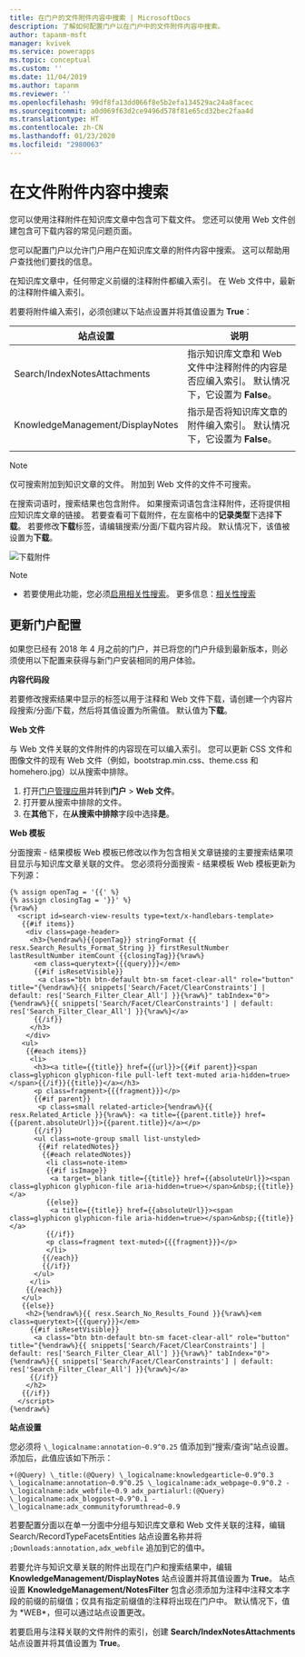 ```yaml
---
title: 在门户的文件附件内容中搜索 | MicrosoftDocs
description: 了解如何配置门户以在门户中的文件附件内容中搜索。
author: tapanm-msft
manager: kvivek
ms.service: powerapps
ms.topic: conceptual
ms.custom: ''
ms.date: 11/04/2019
ms.author: tapanm
ms.reviewer: ''
ms.openlocfilehash: 99df8fa13dd066f8e5b2efa134529ac24a8facec
ms.sourcegitcommit: a0d069f63d2ce9496d578f81e65cd32bec2faa4d
ms.translationtype: HT
ms.contentlocale: zh-CN
ms.lasthandoff: 01/23/2020
ms.locfileid: "2980063"
---
```

# <a name="search-within-file-attachment-content"></a>在文件附件内容中搜索

您可以使用注释附件在知识库文章中包含可下载文件。 您还可以使用 Web 文件创建包含可下载内容的常见问题页面。

您可以配置门户以允许门户用户在知识库文章的附件内容中搜索。 这可以帮助用户查找他们要找的信息。

在知识库文章中，任何带定义前缀的注释附件都编入索引。 在 Web 文件中，最新的注释附件编入索引。

若要将附件编入索引，必须创建以下站点设置并将其值设置为 **True**：

|站点设置|说明|
|------------|-----------|
|Search/IndexNotesAttachments|指示知识库文章和 Web 文件中注释附件的内容是否应编入索引。 默认情况下，它设置为 **False**。|
|KnowledgeManagement/DisplayNotes|指示是否将知识库文章的附件编入索引。 默认情况下，它设置为 **False**。|
|||

> [!NOTE]
> 仅可搜索附加到知识文章的文件。 附加到 Web 文件的文件不可搜索。

在搜索词语时，搜索结果也包含附件。 如果搜索词语包含注释附件，还将提供相应知识库文章的链接。 若要查看可下载附件，在左窗格中的**记录类型**下选择**下载**。 若要修改**下载**标签，请编辑搜索/分面/下载内容片段。 默认情况下，该值被设置为**下载**。

![下载附件](../media/search-attachment-content.png "下载附件") 

> [!NOTE]
> - 若要使用此功能，您必须[启用相关性搜索](https://docs.microsoft.com/dynamics365/customer-engagement/admin/configure-relevance-search-organization)。 更多信息：[相关性搜索](https://docs.microsoft.com/dynamics365/customer-engagement/basics/relevance-search-results)
 
## <a name="update-portal-configurations"></a>更新门户配置

如果您已经有 2018 年 4 月之前的门户，并已将您的门户升级到最新版本，则必须使用以下配置来获得与新门户安装相同的用户体验。

**内容代码段**

若要修改搜索结果中显示的标签以用于注释和 Web 文件下载，请创建一个内容片段搜索/分面/下载，然后将其值设置为所需值。 默认值为**下载**。

**Web 文件**

与 Web 文件关联的文件附件的内容现在可以编入索引。 您可以更新 CSS 文件和图像文件的现有 Web 文件（例如，bootstrap.min.css、theme.css 和 homehero.jpg）以从搜索中排除。 

1. 打开[门户管理应用](configure-portal.md)并转到**门户** > **Web 文件**。
2. 打开要从搜索中排除的文件。
3. 在**其他**下，在**从搜索中排除**字段中选择**是**。

**Web 模板**

分面搜索 - 结果模板 Web 模板已修改以作为包含相关文章链接的主要搜索结果项目显示与知识库文章关联的文件。 您必须将分面搜索 - 结果模板 Web 模板更新为下列源：

```
{% assign openTag = '{{' %}
{% assign closingTag = '}}' %}
{%raw%}
  <script id=search-view-results type=text/x-handlebars-template>
   {{#if items}}
    <div class=page-header>
     <h3>{%endraw%}{{openTag}} stringFormat {{ resx.Search_Results_Format_String }} firstResultNumber lastResultNumber itemCount {{closingTag}}{%raw%}
      <em class=querytext>{{{query}}}</em>
      {{#if isResetVisible}}
       <a class="btn btn-default btn-sm facet-clear-all" role="button" title="{%endraw%}{{ snippets['Search/Facet/ClearConstraints'] | default: res['Search_Filter_Clear_All'] }}{%raw%}" tabIndex="0">{%endraw%}{{ snippets['Search/Facet/ClearConstraints'] | default: res['Search_Filter_Clear_All'] }}{%raw%}</a>
      {{/if}}
     </h3>
    </div>
   <ul>
    {{#each items}}
     <li>
      <h3><a title={{title}} href={{url}}>{{#if parent}}<span class=glyphicon glyphicon-file pull-left text-muted aria-hidden=true></span>{{/if}}{{title}}</a></h3>
      <p class=fragment>{{{fragment}}}</p>
      {{#if parent}}
       <p class=small related-article>{%endraw%}{{ resx.Related_Article }}{%raw%}: <a title={{parent.title}} href={{parent.absoluteUrl}}>{{parent.title}}</a></p>
      {{/if}}
      <ul class=note-group small list-unstyled>
       {{#if relatedNotes}}
        {{#each relatedNotes}}
         <li class=note-item>
         {{#if isImage}}
          <a target=_blank title={{title}} href={{absoluteUrl}}><span class=glyphicon glyphicon-file aria-hidden=true></span>&nbsp;{{title}}</a>
         {{else}}
          <a title={{title}} href={{absoluteUrl}}><span class=glyphicon glyphicon-file aria-hidden=true></span>&nbsp;{{title}}</a>
         {{/if}}
         <p class=fragment text-muted>{{{fragment}}}</p>
         </li>
        {{/each}}
        {{/if}}
      </ul>
     </li>
    {{/each}}
   </ul>
   {{else}}
    <h2>{%endraw%}{{ resx.Search_No_Results_Found }}{%raw%}<em class=querytext>{{{query}}}</em>
     {{#if isResetVisible}}
      <a class="btn btn-default btn-sm facet-clear-all" role="button" title="{%endraw%}{{ snippets['Search/Facet/ClearConstraints'] | default: res['Search_Filter_Clear_All'] }}{%raw%}" tabIndex="0">{%endraw%}{{ snippets['Search/Facet/ClearConstraints'] | default: res['Search_Filter_Clear_All'] }}{%raw%}</a>
     {{/if}}
    </h2>
   {{/if}}
  </script>
{%endraw%}
```

**站点设置**

您必须将 `\_logicalname:annotation~0.9^0.25` 值添加到“搜索/查询”站点设置。 添加后，此值应该如下所示：
```
+(@Query) \_title:(@Query) \_logicalname:knowledgearticle~0.9^0.3 \_logicalname:annotation~0.9^0.25 \_logicalname:adx_webpage~0.9^0.2 -\_logicalname:adx_webfile~0.9 adx_partialurl:(@Query) \_logicalname:adx_blogpost~0.9^0.1 -\_logicalname:adx_communityforumthread~0.9
```

若要配置分面以在单一分面中分组与知识库文章和 Web 文件关联的注释，编辑 Search/RecordTypeFacetsEntities 站点设置名称并将 `;Downloads:annotation,adx_webfile` 追加到它的值中。

若要允许与知识文章关联的附件出现在门户和搜索结果中，编辑 **KnowledgeManagement/DisplayNotes** 站点设置并将其值设置为 **True**。 站点设置 **KnowledgeManagement/NotesFilter** 包含必须添加为注释中注释文本字段的前缀的前缀值；仅具有指定前缀值的注释将出现在门户中。 默认情况下，值为 \*WEB\*，但可以通过站点设置更改。

若要启用与注释关联的文件附件的索引，创建 **Search/IndexNotesAttachments** 站点设置并将其值设置为 **True**。
